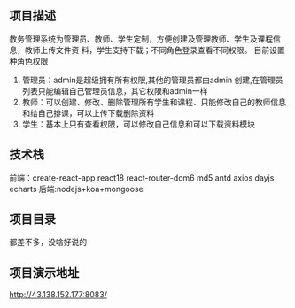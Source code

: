 ## 项目描述
教务管理系统为管理员、教师、学生定制，方便创建及管理教师、学生及课程信息，教师上传文件资
料，学生支持下载；不同角色登录查看不同权限。
目前设置种角色权限
1. 管理员：admin是超级拥有所有权限,其他的管理员都由admin 创建,在管理员列表只能编辑自己管理员信息，其它权限和admin一样
2. 教师：可以创建、修改、删除管理所有学生和课程、只能修改自己的教师信息和给自己排课，可以上传下载删除资料
3. 学生：基本上只有查看权限，可以修改自己信息和可以下载资料模块

## 技术栈
前端：create-react-app react18 react-router-dom6 md5 antd axios dayjs echarts  后端:nodejs+koa+mongoose

## 项目目录
都差不多，没啥好说的

## 项目演示地址
http://43.138.152.177:8083/
